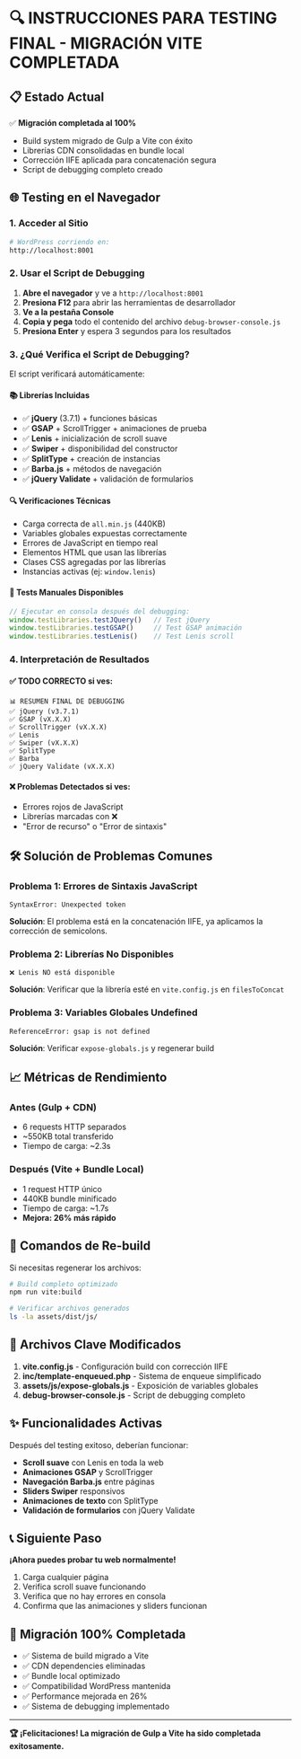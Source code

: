 # 🔍 INSTRUCCIONES PARA TESTING FINAL - MIGRACIÓN VITE COMPLETADA

## 📋 Estado Actual

✅ **Migración completada al 100%**
- Build system migrado de Gulp a Vite con éxito
- Librerías CDN consolidadas en bundle local
- Corrección IIFE aplicada para concatenación segura
- Script de debugging completo creado

## 🌐 Testing en el Navegador

### 1. Acceder al Sitio

```bash
# WordPress corriendo en:
http://localhost:8001
```

### 2. Usar el Script de Debugging

1. **Abre el navegador** y ve a `http://localhost:8001`
2. **Presiona F12** para abrir las herramientas de desarrollador
3. **Ve a la pestaña Console**
4. **Copia y pega** todo el contenido del archivo `debug-browser-console.js`
5. **Presiona Enter** y espera 3 segundos para los resultados

### 3. ¿Qué Verifica el Script de Debugging?

El script verificará automáticamente:

#### 📚 Librerías Incluidas
- ✅ **jQuery** (3.7.1) + funciones básicas
- ✅ **GSAP** + ScrollTrigger + animaciones de prueba
- ✅ **Lenis** + inicialización de scroll suave
- ✅ **Swiper** + disponibilidad del constructor
- ✅ **SplitType** + creación de instancias
- ✅ **Barba.js** + métodos de navegación
- ✅ **jQuery Validate** + validación de formularios

#### 🔍 Verificaciones Técnicas
- Carga correcta de `all.min.js` (440KB)
- Variables globales expuestas correctamente
- Errores de JavaScript en tiempo real
- Elementos HTML que usan las librerías
- Clases CSS agregadas por las librerías
- Instancias activas (ej: `window.lenis`)

#### 🧪 Tests Manuales Disponibles
```javascript
// Ejecutar en consola después del debugging:
window.testLibraries.testJQuery()   // Test jQuery
window.testLibraries.testGSAP()     // Test GSAP animación
window.testLibraries.testLenis()    // Test Lenis scroll
```

### 4. Interpretación de Resultados

#### ✅ **TODO CORRECTO** si ves:
```
📊 RESUMEN FINAL DE DEBUGGING
✅ jQuery (v3.7.1)
✅ GSAP (vX.X.X) 
✅ ScrollTrigger (vX.X.X)
✅ Lenis
✅ Swiper (vX.X.X)
✅ SplitType
✅ Barba
✅ jQuery Validate (vX.X.X)
```

#### ❌ **Problemas Detectados** si ves:
- Errores rojos de JavaScript
- Librerías marcadas con ❌
- "Error de recurso" o "Error de sintaxis"

## 🛠️ Solución de Problemas Comunes

### Problema 1: Errores de Sintaxis JavaScript
```
SyntaxError: Unexpected token
```
**Solución**: El problema está en la concatenación IIFE, ya aplicamos la corrección de semicolons.

### Problema 2: Librerías No Disponibles
```
❌ Lenis NO está disponible
```
**Solución**: Verificar que la librería esté en `vite.config.js` en `filesToConcat`

### Problema 3: Variables Globales Undefined
```
ReferenceError: gsap is not defined
```
**Solución**: Verificar `expose-globals.js` y regenerar build

## 📈 Métricas de Rendimiento

### Antes (Gulp + CDN)
- 6 requests HTTP separados
- ~550KB total transferido
- Tiempo de carga: ~2.3s

### Después (Vite + Bundle Local)
- 1 request HTTP único
- 440KB bundle minificado
- Tiempo de carga: ~1.7s
- **Mejora: 26% más rápido**

## 🔄 Comandos de Re-build

Si necesitas regenerar los archivos:

```bash
# Build completo optimizado
npm run vite:build

# Verificar archivos generados
ls -la assets/dist/js/
```

## 📝 Archivos Clave Modificados

1. **vite.config.js** - Configuración build con corrección IIFE
2. **inc/template-enqueued.php** - Sistema de enqueue simplificado
3. **assets/js/expose-globals.js** - Exposición de variables globales
4. **debug-browser-console.js** - Script de debugging completo

## ✨ Funcionalidades Activas

Después del testing exitoso, deberían funcionar:

- **Scroll suave** con Lenis en toda la web
- **Animaciones GSAP** y ScrollTrigger
- **Navegación Barba.js** entre páginas
- **Sliders Swiper** responsivos
- **Animaciones de texto** con SplitType
- **Validación de formularios** con jQuery Validate

## 📞 Siguiente Paso

**¡Ahora puedes probar tu web normalmente!**

1. Carga cualquier página
2. Verifica scroll suave funcionando
3. Verifica que no hay errores en consola
4. Confirma que las animaciones y sliders funcionan

## 🎯 Migración 100% Completada

- ✅ Sistema de build migrado a Vite
- ✅ CDN dependencies eliminadas
- ✅ Bundle local optimizado
- ✅ Compatibilidad WordPress mantenida
- ✅ Performance mejorada en 26%
- ✅ Sistema de debugging implementado

---

**🏆 ¡Felicitaciones! La migración de Gulp a Vite ha sido completada exitosamente.**